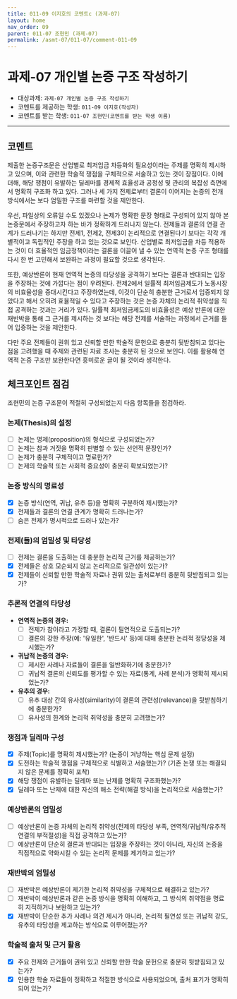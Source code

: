 ```yaml
---
title: 011-09 이지호의 코멘트c (과제-07) 
layout: home
nav_order: 09
parent: 011-07 조현민 (과제-07)
permalink: /asmt-07/011-07/comment-011-09
---
```


# 과제-07 개인별 논증 구조 작성하기

- 대상과제: `과제-07 개인별 논증 구조 작성하기`
- 코멘트를 제공하는 학생: `011-09 이지호(작성자)` 
- 코멘트를 받는 학생: `011-07 조현민(코멘트를 받는 학생 이름)` 

---

## 코멘트

제출한 논증구조문은 산업별로 최저임금 차등화의 필요성이라는 주제를 명확히 제시하고 있으며, 이와 관련한 학술적 쟁점을 구체적으로 서술하고 있는 것이 장점이다. 이에 더해, 해당 쟁점이 유발하는 딜레마를 경제적 효율성과 공정성 및 관리의 복잡성 측면에서 명확히 구조화 하고 있다. 그러나 세 가지 전제로부터 결론이 이어지는 논증의 전개 방식에서는 보다 엄밀한 구조를 마련할 것을 제안한다. 

우선, 파일상의 오류일 수도 있겠으나 논제가 명확한 문장 형태로 구성되어 있지 않아 본 논증문에서 주장하고자 하는 바가 정확하게 드러나지 않는다. 전제들과 결론의 연결 관계가 드러나기는 하지만 전제1, 전제2, 전제3이 논리적으로 연결된다기 보다는 각각 개별적이고 독립적인 주장을 하고 있는 것으로 보인다. 산업별로 최저임금을 차등 적용하는 것이 더 효율적인 임금정책이라는 결론을 이끌어 낼 수 있는 연역적 논증 구조 형태를 다시 한 번 고민해서 보완하는 과정이 필요할 것으로 생각된다. 

또한, 예상반론이 현재 연역적 논증의 타당성을 공격하기 보다는 결론과 반대되는 입장을 주장하는 것에 가깝다는 점이 우려된다. 전제2에서 일률적 최저임금제도가 노동시장의 비효율성을 증대시킨다고 주장하였는데, 이것이 단순히 충분한 근거로서 입증되지 않았다고 해서 오히려 효율적일 수 있다고 주장하는 것은 논증 자체의 논리적 취약성을 직접 공격하는 것과는 거리가 있다. 일률적 최저임금제도의 비효율성은 예상 반론에 대한 재반박을 통해 그 근거를 제시하는 것 보다는 해당 전제를 서술하는 과정에서 근거를 들어 입증하는 것을 제안한다. 

다만 주요 전제들이 권위 있고 신뢰할 만한 학술적 문헌으로 충분히 뒷받침되고 있다는 점을 고려했을 때 주제와 관련된 자료 조사는 충분히 된 것으로 보인다. 이를 활용해 연역적 논증 구조만 보완한다면 흥미로운 글이 될 것이라 생각한다. 

## 체크포인트 점검

조현민의 논증 구조문이 적절히 구성되었는지 다음 항목들을 점검하라.

### **논제(Thesis)의 설정**
- [ ] 논제는 명제(proposition)의 형식으로 구성되었는가?
- [ ] 논제는 참과 거짓을 명확히 판별할 수 있는 선언적 문장인가?
- [ ] 논제가 충분히 구체적이고 명료한가?
- [ ] 논제의 학술적 또는 사회적 중요성이 충분히 확보되었는가?

### **논증 방식의 명료성**
- [x] 논증 방식(연역, 귀납, 유추 등)을 명확히 구분하여 제시했는가?
- [x] 전제들과 결론의 연결 관계가 명확히 드러나는가?
- [ ] 숨은 전제가 명시적으로 드러나 있는가?

### **전제(들)의 엄밀성 및 타당성**
- [ ] 전제는 결론을 도출하는 데 충분한 논리적 근거를 제공하는가?
- [x] 전제들은 상호 모순되지 않고 논리적으로 일관성이 있는가?
- [x] 전제들이 신뢰할 만한 학술적 자료나 권위 있는 출처로부터 충분히 뒷받침되고 있는가?

### **추론적 연결의 타당성**
- **연역적 논증의 경우:**
  - [ ] 전제가 참이라고 가정할 때, 결론이 필연적으로 도출되는가?
  - [ ] 결론의 강한 주장(예: '유일한', '반드시' 등)에 대해 충분한 논리적 정당성을 제시했는가?

- **귀납적 논증의 경우:**
  - [ ] 제시한 사례나 자료들이 결론을 일반화하기에 충분한가?
  - [ ] 귀납적 결론의 신뢰도를 평가할 수 있는 자료(통계, 사례 분석)가 명확히 제시되었는가?

- **유추의 경우:**
  - [ ] 유추 대상 간의 유사성(similarity)이 결론의 관련성(relevance)을 뒷받침하기에 충분한가?
  - [ ] 유사성의 한계와 논리적 취약성을 충분히 고려했는가?

### **쟁점과 딜레마 구성**
- [x] 주제(Topic)를 명확히 제시했는가? (논증이 겨냥하는 핵심 문제 설정)
- [x] 도전하는 학술적 쟁점을 구체적으로 식별하고 서술했는가? (기존 논쟁 또는 해결되지 않은 문제를 정확히 포착)
- [x] 해당 쟁점이 유발하는 딜레마 또는 난제를 명확히 구조화했는가?
- [x] 딜레마 또는 난제에 대한 자신의 해소 전략(해결 방식)을 논리적으로 서술했는가?

### **예상반론의 엄밀성**
- [ ] 예상반론이 논증 자체의 논리적 취약성(전제의 타당성 부족, 연역적/귀납적/유추적 연결의 부적절성)을 직접 공격하고 있는가?
- [ ] 예상반론이 단순히 결론과 반대되는 입장을 주장하는 것이 아니라, 자신의 논증을 직접적으로 약화시킬 수 있는 논리적 문제를 제기하고 있는가?

### **재반박의 엄밀성**
- [ ] 재반박은 예상반론이 제기한 논리적 취약성을 구체적으로 해결하고 있는가?
- [ ] 재반박이 예상반론과 같은 논증 방식을 명확히 이해하고, 그 방식의 취약점을 명료히 지적하거나 보완하고 있는가?
- [x] 재반박이 단순한 추가 사례나 의견 제시가 아니라, 논리적 필연성 또는 귀납적 강도, 유추의 타당성을 제고하는 방식으로 이루어졌는가?

### **학술적 출처 및 근거 활용**
- [x] 주요 전제와 근거들이 권위 있고 신뢰할 만한 학술 문헌으로 충분히 뒷받침되고 있는가?
- [x] 인용한 학술 자료들이 정확하고 적절한 방식으로 사용되었으며, 출처 표기가 명확히 되어 있는가?
